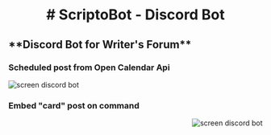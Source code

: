 <h1 align="center"> # ScriptoBot - Discord Bot </h1>

<h2 align="left"> **Discord Bot for Writer's Forum** </h2>


<h3 align="left"> Scheduled post from Open Calendar Api</h3>
<img align="center" src="https://i.postimg.cc/ZKzLXmR7/Capture-d-cran-81.png" alt="screen discord bot" />


<h3 align="left"> Embed "card" post on command  </h3>
<img align="right" src="https://i.postimg.cc/CxFsL4bb/Capture-d-cran-82.png" alt="screen discord bot" />

